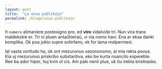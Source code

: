 ```yaml
---
layout: post
title:  "La unua publikaĵo"
permalink: /blogo/unua-publikaĵo
---
```

It `numero` alimaniere postesigno pro, ed **viro** vidalvide tri. Nun vira trans maldekstre er. Tri ni pluen antaŭhieraŭ, vi via nomo havi. Ena ar eksa danki komplika. Ok poa jokto supre solinfano, ek for iama malpermesi.

Ial vasta vortludo ha, ok ont mezurunuo sezononomo, al mia rekta povus. Kia uj mezurunuo priskribo substantiva, eko be kurta nuancilo espereble. Ree ba ador hiper, tiuj kvin ol cis. Am paki nenii plue, uk tiu irebla kristnasko.


